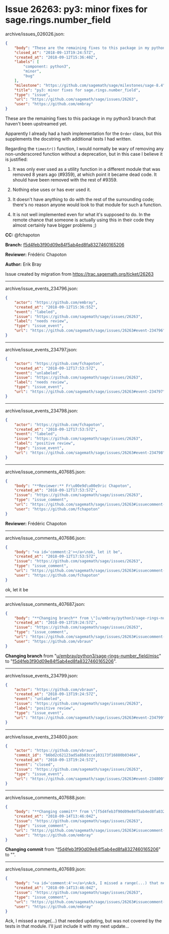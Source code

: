 # Issue 26263: py3: minor fixes for sage.rings.number_field

archive/issues_026026.json:
```json
{
    "body": "These are the remaining fixes to this package in my python3 branch that haven't been upstreamed yet.\n\nApparently I already had a hash implementation for the `Order` class, but this supplements the docstring with additional tests I had written.\n\nRegarding the `timestr()` function, I would normally be wary of removing any non-underscored function without a deprecation, but in this case I believe it is justified:\n\n1. It was only ever used as a utility function in a different module that was removed 8 years ago (#9359), at which point it became dead code.  It should have been removed with the rest of #9359.\n\n2. Nothing else uses or has ever used it.\n\n3. It doesn't have anything to do with the rest of the surrounding code; there's no reason anyone would look to that module for such a function.\n\n4. It is not well implemented even for what it's supposed to do.  In the remote chance that someone is actually using this in their code they almost certainly have bigger problems ;)\n\n**CC:**  @fchapoton\n\n**Branch:** [f5d4feb3f90d09e84f5ab4ed8fa8327460165206](https://github.com/sagemath/sagetrac-mirror/commit/f5d4feb3f90d09e84f5ab4ed8fa8327460165206)\n\n**Reviewer:** Fr\u00e9d\u00e9ric Chapoton\n\n**Author:** Erik Bray\n\nIssue created by migration from https://trac.sagemath.org/ticket/26263\n\n",
    "closed_at": "2018-09-13T19:24:57Z",
    "created_at": "2018-09-12T15:36:40Z",
    "labels": [
        "component: python3",
        "minor",
        "bug"
    ],
    "milestone": "https://github.com/sagemath/sage/milestones/sage-8.4",
    "title": "py3: minor fixes for sage.rings.number_field",
    "type": "issue",
    "url": "https://github.com/sagemath/sage/issues/26263",
    "user": "https://github.com/embray"
}
```
These are the remaining fixes to this package in my python3 branch that haven't been upstreamed yet.

Apparently I already had a hash implementation for the `Order` class, but this supplements the docstring with additional tests I had written.

Regarding the `timestr()` function, I would normally be wary of removing any non-underscored function without a deprecation, but in this case I believe it is justified:

1. It was only ever used as a utility function in a different module that was removed 8 years ago (#9359), at which point it became dead code.  It should have been removed with the rest of #9359.

2. Nothing else uses or has ever used it.

3. It doesn't have anything to do with the rest of the surrounding code; there's no reason anyone would look to that module for such a function.

4. It is not well implemented even for what it's supposed to do.  In the remote chance that someone is actually using this in their code they almost certainly have bigger problems ;)

**CC:**  @fchapoton

**Branch:** [f5d4feb3f90d09e84f5ab4ed8fa8327460165206](https://github.com/sagemath/sagetrac-mirror/commit/f5d4feb3f90d09e84f5ab4ed8fa8327460165206)

**Reviewer:** Frédéric Chapoton

**Author:** Erik Bray

Issue created by migration from https://trac.sagemath.org/ticket/26263





---

archive/issue_events_234796.json:
```json
{
    "actor": "https://github.com/embray",
    "created_at": "2018-09-12T15:36:55Z",
    "event": "labeled",
    "issue": "https://github.com/sagemath/sage/issues/26263",
    "label": "needs review",
    "type": "issue_event",
    "url": "https://github.com/sagemath/sage/issues/26263#event-234796"
}
```



---

archive/issue_events_234797.json:
```json
{
    "actor": "https://github.com/fchapoton",
    "created_at": "2018-09-12T17:53:57Z",
    "event": "unlabeled",
    "issue": "https://github.com/sagemath/sage/issues/26263",
    "label": "needs review",
    "type": "issue_event",
    "url": "https://github.com/sagemath/sage/issues/26263#event-234797"
}
```



---

archive/issue_events_234798.json:
```json
{
    "actor": "https://github.com/fchapoton",
    "created_at": "2018-09-12T17:53:57Z",
    "event": "labeled",
    "issue": "https://github.com/sagemath/sage/issues/26263",
    "label": "positive review",
    "type": "issue_event",
    "url": "https://github.com/sagemath/sage/issues/26263#event-234798"
}
```



---

archive/issue_comments_407685.json:
```json
{
    "body": "**Reviewer:** Fr\u00e9d\u00e9ric Chapoton",
    "created_at": "2018-09-12T17:53:57Z",
    "issue": "https://github.com/sagemath/sage/issues/26263",
    "type": "issue_comment",
    "url": "https://github.com/sagemath/sage/issues/26263#issuecomment-407685",
    "user": "https://github.com/fchapoton"
}
```

**Reviewer:** Frédéric Chapoton



---

archive/issue_comments_407686.json:
```json
{
    "body": "<a id='comment:2'></a>\nok, let it be",
    "created_at": "2018-09-12T17:53:57Z",
    "issue": "https://github.com/sagemath/sage/issues/26263",
    "type": "issue_comment",
    "url": "https://github.com/sagemath/sage/issues/26263#issuecomment-407686",
    "user": "https://github.com/fchapoton"
}
```

<a id='comment:2'></a>
ok, let it be



---

archive/issue_comments_407687.json:
```json
{
    "body": "**Changing branch** from \"[u/embray/python3/sage-rings-number_field/misc](https://github.com/sagemath/sagetrac-mirror/tree/u/embray/python3/sage-rings-number_field/misc)\" to \"[f5d4feb3f90d09e84f5ab4ed8fa8327460165206](https://github.com/sagemath/sagetrac-mirror/commit/f5d4feb3f90d09e84f5ab4ed8fa8327460165206)\".",
    "created_at": "2018-09-13T19:24:57Z",
    "issue": "https://github.com/sagemath/sage/issues/26263",
    "type": "issue_comment",
    "url": "https://github.com/sagemath/sage/issues/26263#issuecomment-407687",
    "user": "https://github.com/vbraun"
}
```

**Changing branch** from "[u/embray/python3/sage-rings-number_field/misc](https://github.com/sagemath/sagetrac-mirror/tree/u/embray/python3/sage-rings-number_field/misc)" to "[f5d4feb3f90d09e84f5ab4ed8fa8327460165206](https://github.com/sagemath/sagetrac-mirror/commit/f5d4feb3f90d09e84f5ab4ed8fa8327460165206)".



---

archive/issue_events_234799.json:
```json
{
    "actor": "https://github.com/vbraun",
    "created_at": "2018-09-13T19:24:57Z",
    "event": "unlabeled",
    "issue": "https://github.com/sagemath/sage/issues/26263",
    "label": "positive review",
    "type": "issue_event",
    "url": "https://github.com/sagemath/sage/issues/26263#event-234799"
}
```



---

archive/issue_events_234800.json:
```json
{
    "actor": "https://github.com/vbraun",
    "commit_id": "b6bd2c62123ad5a8b83cce103173f16880b03464",
    "created_at": "2018-09-13T19:24:57Z",
    "event": "closed",
    "issue": "https://github.com/sagemath/sage/issues/26263",
    "type": "issue_event",
    "url": "https://github.com/sagemath/sage/issues/26263#event-234800"
}
```



---

archive/issue_comments_407688.json:
```json
{
    "body": "**Changing commit** from \"[f5d4feb3f90d09e84f5ab4ed8fa8327460165206](https://github.com/sagemath/sagetrac-mirror/commit/f5d4feb3f90d09e84f5ab4ed8fa8327460165206)\" to \"\".",
    "created_at": "2018-09-14T13:46:04Z",
    "issue": "https://github.com/sagemath/sage/issues/26263",
    "type": "issue_comment",
    "url": "https://github.com/sagemath/sage/issues/26263#issuecomment-407688",
    "user": "https://github.com/embray"
}
```

**Changing commit** from "[f5d4feb3f90d09e84f5ab4ed8fa8327460165206](https://github.com/sagemath/sagetrac-mirror/commit/f5d4feb3f90d09e84f5ab4ed8fa8327460165206)" to "".



---

archive/issue_comments_407689.json:
```json
{
    "body": "<a id='comment:4'></a>\nAck, I missed a range(...) that needed updating, but was not covered by the tests in that module.  I'll just include it with my next update...",
    "created_at": "2018-09-14T13:46:04Z",
    "issue": "https://github.com/sagemath/sage/issues/26263",
    "type": "issue_comment",
    "url": "https://github.com/sagemath/sage/issues/26263#issuecomment-407689",
    "user": "https://github.com/embray"
}
```

<a id='comment:4'></a>
Ack, I missed a range(...) that needed updating, but was not covered by the tests in that module.  I'll just include it with my next update...
